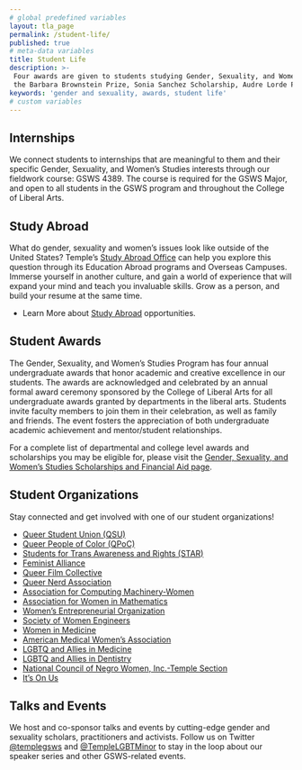 ```yaml
---
# global predefined variables
layout: tla_page
permalink: /student-life/
published: true
# meta-data variables
title: Student Life
description: >-
 Four awards are given to students studying Gender, Sexuality, and Women’s Studies at Temple University every year:
 the Barbara Brownstein Prize, Sonia Sanchez Scholarship, Audre Lorde Prize, and the Certificate of Excellence.
keywords: 'gender and sexuality, awards, student life'
# custom variables
---
```

## Internships
We connect students to internships that are meaningful to them and their specific Gender, Sexuality, and Women’s Studies interests through our fieldwork course: GSWS 4389. The course is required for the GSWS Major, and open to all students in the GSWS program and throughout the College of Liberal Arts.

## Study Abroad
What do gender, sexuality and women’s issues look like outside of the United States? Temple’s [Study Abroad Office](https://studyabroad.temple.edu/) can help you explore this question through its Education Abroad programs and Overseas Campuses. Immerse yourself in another culture, and gain a world of experience that will expand your mind and teach you invaluable skills. Grow as a person, and build your resume at the same time.

- Learn More about [Study Abroad](https://studyabroad.temple.edu/) opportunities.

## Student Awards
The Gender, Sexuality, and Women’s Studies Program has four annual undergraduate awards that honor academic and creative excellence in our students. The awards are acknowledged and celebrated by an annual formal award ceremony sponsored by the College of Liberal Arts for all undergraduate awards granted by departments in the liberal arts. Students invite faculty members to join them in their celebration, as well as family and friends. The event fosters the appreciation of both undergraduate academic achievement and mentor/student relationships.

For a complete list of departmental and college level awards and scholarships you may be eligible for, please visit the [Gender, Sexuality, and Women’s Studies Scholarships and Financial Aid page](https://www.temple.edu/academics/degree-programs/gender-sexuality-and-women-s-studies-major-la-gsws-ba).

## Student Organizations
Stay connected and get involved with one of our student organizations!
- [Queer Student Union (QSU)](https://temple.campuslabs.com/engage/organization/queer_student_union)
- [Queer People of Color (QPoC)](https://temple.campuslabs.com/engage/organization/templeqpoc)
- [Students for Trans Awareness and Rights (STAR)](https://temple.campuslabs.com/engage/organization/STAR)
- [Feminist Alliance](https://temple.campuslabs.com/engage/organization/FeministAlliance)
- [Queer Film Collective](https://temple.campuslabs.com/engage/organization/qfctemple)
- [Queer Nerd Association](https://temple.campuslabs.com/engage/organization/qna)
- [Association for Computing Machinery-Women](https://temple.campuslabs.com/engage/organization/ACMW)
- [Association for Women in Mathematics](https://temple.campuslabs.com/engage/organization/templeawm)
- [Women’s Entrepreneurial Organization](https://temple.campuslabs.com/engage/organization/WEO)
- [Society of Women Engineers](https://temple.campuslabs.com/engage/organization/swe)
- [Women in Medicine](https://temple.campuslabs.com/engage/organization/weebly)
- [American Medical Women’s Association](https://temple.campuslabs.com/engage/organizations)
- [LGBTQ and Allies in Medicine](https://temple.campuslabs.com/engage/organization/lgbthsc)
- [LGBTQ and Allies in Dentistry](https://temple.campuslabs.com/engage/organization/LGBTAD)
- [National Council of Negro Women, Inc.-Temple Section](https://temple.campuslabs.com/engage/organization/ncnwtu)
- [It’s On Us](https://temple.campuslabs.com/engage/organization/itsonuscampaign)

## Talks and Events
We host and co-sponsor talks and events by cutting-edge gender and sexuality scholars, practitioners and activists. Follow us on Twitter [@templegsws](https://twitter.com/templegsws) and [@TempleLGBTMinor](https://twitter.com/hashtag/TempleLGBT) to stay in the loop about our speaker series and other GSWS-related events. 
